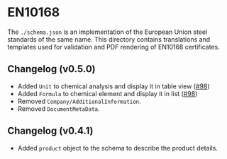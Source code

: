 # EN10168

The `./schema.json` is an implementation of the European Union steel standards of the same name. This directory contains translations and templates used for validation and PDF rendering of EN10168 certificates.

## Changelog (v0.5.0)

- Added `Unit` to chemical analysis and display it in table view ([#98](https://github.com/material-identity/schemas/issues/98))
- Added `Formula` to chemical element and display it in list ([#98](https://github.com/material-identity/schemas/issues/98))
- Removed `Company/AdditionalInformation`.
- Removed `DocumentMetaData`.

## Changelog (v0.4.1)

- Added `product` object to the schema to describe the product details.
